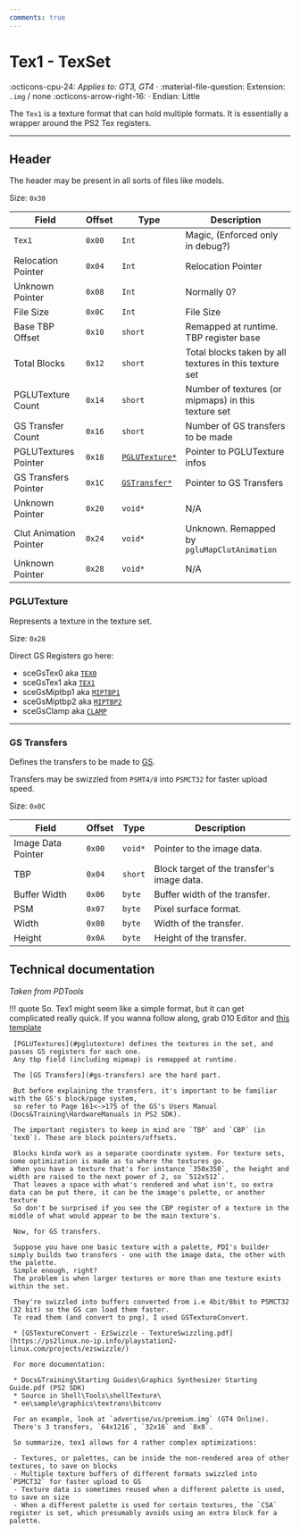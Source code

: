 ```yaml
---
comments: true
---
```


# Tex1 - TexSet

:octicons-cpu-24: *Applies to: GT3, GT4* · :material-file-question: Extension: `.img` / none :octicons-arrow-right-16: · Endian: Little

The `Tex1` is a texture format that can hold multiple formats. It is essentially a wrapper around the PS2 Tex registers.

---

## Header

The header may be present in all sorts of files like models.

Size: `0x30`

Field                   | Offset         | Type               | Description                                                                         |
----------------        | ------------   | ----------         | --------------------------------------                                              |
`Tex1`                  |  `0x00`        | `Int`              | Magic, (Enforced only in debug?)                                                    |
Relocation Pointer      |  `0x04`        | `Int`              | Relocation Pointer                                                                  |
Unknown Pointer         |  `0x08`        | `Int`              | Normally 0?                                                                         |
File Size               |  `0x0C`        | `Int`              | File Size                                                                           |
Base TBP Offset         |  `0x10`        | `short`            | Remapped at runtime. TBP register base                                              |
Total Blocks            |  `0x12`        | `short`            | Total blocks taken by all textures in this texture set                              |
PGLUTexture Count       |  `0x14`        | `short`            | Number of textures (or mipmaps) in this texture set                                 |
GS Transfer Count       |  `0x16`        | `short`            | Number of GS transfers to be made                                                   |
PGLUTextures Pointer    |  `0x18`        | [`PGLUTexture*`](#pglutexture)     | Pointer to PGLUTexture infos                                                        |
GS Transfers Pointer    |  `0x1C`        | [`GSTransfer*`](#gs-transfers)      | Pointer to GS Transfers                                                             |
Unknown Pointer         |  `0x20`        | `void*`            | N/A                                                                                 |
Clut Animation Pointer  |  `0x24`        | `void*`       | Unknown. Remapped by `pgluMapClutAnimation`                                              |
Unknown Pointer         |  `0x28`        | `void*`            | N/A                                                                                 |

### PGLUTexture

Represents a texture in the texture set.

Size: `0x28`

Direct GS Registers go here:

* sceGsTex0 aka [`TEX0`](https://psi-rockin.github.io/ps2tek/#gstextures)
* sceGsTex1 aka [`TEX1`](https://psi-rockin.github.io/ps2tek/#gstextures)
* sceGsMiptbp1 aka [`MIPTBP1`](https://github.com/PCSX2/pcsx2/blob/ada291c0f663ea63a9fdc57453c84613fbcb3635/pcsx2/GS/GSRegs.h#L681)
* sceGsMiptbp2 aka [`MIPTBP2`](https://github.com/PCSX2/pcsx2/blob/ada291c0f663ea63a9fdc57453c84613fbcb3635/pcsx2/GS/GSRegs.h#L691)
* sceGsClamp aka [`CLAMP`](https://github.com/PCSX2/pcsx2/blob/ada291c0f663ea63a9fdc57453c84613fbcb3635/pcsx2/GS/GSRegs.h#L566)

--- 

### GS Transfers

Defines the transfers to be made to [GS](https://www.psdevwiki.com/ps2/Graphics_Synthesizer).

Transfers may be swizzled from `PSMT4/8` into `PSMCT32` for faster upload speed.

Size: `0x0C`

Field                   | Offset         | Type      | Description                                |
----------------        | ------------   | ----------| --------------------------------------     |
Image Data Pointer      |  `0x00`        | `void*`   | Pointer to the image data.                 |
TBP                     |  `0x04`        | `short`   | Block target of the transfer's image data. |
Buffer Width            |  `0x06`        | `byte`    | Buffer width of the transfer.              |
PSM                     |  `0x07`        | `byte`    | Pixel surface format.                      |
Width                   |  `0x08`        | `byte`    | Width of the transfer.                     |
Height                  |  `0x0A`        | `byte`    | Height of the transfer.                    |

## Technical documentation

*Taken from PDTools*

!!! quote
     So. Tex1 might seem like a simple format, but it can get complicated really quick.
     If you wanna follow along, grab 010 Editor and [this template](https://github.com/Nenkai/GT-File-Specifications-Documentation/blob/master/Formats/GT4/GT4_Tex1_TexSet.bt)
     
     [PGLUTextures](#pglutexture) defines the textures in the set, and passes GS registers for each one. 
     Any tbp field (including mipmap) is remapped at runtime. 
     
     The [GS Transfers](#gs-transfers) are the hard part. 
     
     But before explaining the transfers, it's important to be familiar with the GS's block/page system,
     so refer to Page 161<->175 of the GS's Users Manual (Docs&Training\HardwareManuals in PS2 SDK).
     
     The important registers to keep in mind are `TBP` and `CBP` (in `tex0`). These are block pointers/offsets.
     
     Blocks kinda work as a separate coordinate system. For texture sets, some optimization is made as to where the textures go.
     When you have a texture that's for instance `350x350`, the height and width are raised to the next power of 2, so `512x512`.
     That leaves a space with what's rendered and what isn't, so extra data can be put there, it can be the image's palette, or another texture
     So don't be surprised if you see the CBP register of a texture in the middle of what would appear to be the main texture's.
     
     Now, for GS transfers.
     
     Suppose you have one basic texture with a palette, PDI's builder simply builds two transfers - one with the image data, the other with the palette.
     Simple enough, right?
     The problem is when larger textures or more than one texture exists within the set.
     
     They're swizzled into buffers converted from i.e 4bit/8bit to PSMCT32 (32 bit) so the GS can load them faster.
     To read them (and convert to png), I used GSTextureConvert.

     * [GSTextureConvert - EzSwizzle - TextureSwizzling.pdf](https://ps2linux.no-ip.info/playstation2-linux.com/projects/ezswizzle/)
     
     For more documentation:

     * Docs&Training\Starting Guides\Graphics Synthesizer Starting Guide.pdf (PS2 SDK)
     * Source in Shell\Tools\shellTexture\
     * ee\sample\graphics\textrans\bitconv
     
     For an example, look at `advertise/us/premium.img` (GT4 Online).
     There's 3 transfers, `64x1216`, `32x16` and `8x8`.
     
     So summarize, tex1 allows for 4 rather complex optimizations:

     - Textures, or palettes, can be inside the non-rendered area of other textures, to save on blocks
     - Multiple texture buffers of different formats swizzled into `PSMCT32` for faster upload to GS
     - Texture data is sometimes reused when a different palette is used, to save on size
     - When a different palette is used for certain textures, the `CSA` register is set, which presumably avoids using an extra block for a palette.